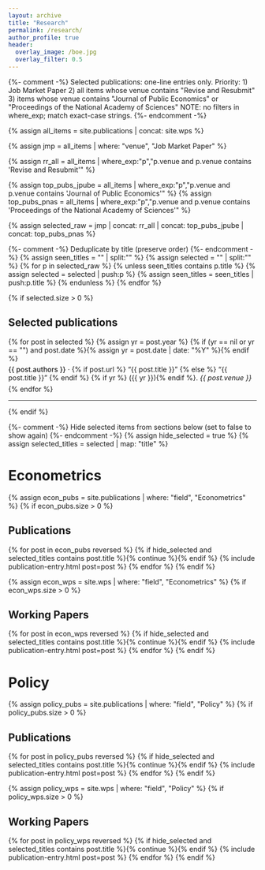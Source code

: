 ```yaml
---
layout: archive
title: "Research"
permalink: /research/
author_profile: true
header:
  overlay_image: /boe.jpg
  overlay_filter: 0.5
---
```


{%- comment -%}
Selected publications: one-line entries only.
Priority: 1) Job Market Paper
         2) all items whose venue contains "Revise and Resubmit"
         3) items whose venue contains "Journal of Public Economics" or "Proceedings of the National Academy of Sciences"
NOTE: no filters in where_exp; match exact-case strings.
{%- endcomment -%}

{% assign all_items = site.publications | concat: site.wps %}

{% assign jmp = all_items | where: "venue", "Job Market Paper" %}

{% assign rr_all = all_items | where_exp:"p","p.venue and p.venue contains 'Revise and Resubmit'" %}

{% assign top_pubs_jpube = all_items | where_exp:"p","p.venue and p.venue contains 'Journal of Public Economics'" %}
{% assign top_pubs_pnas  = all_items | where_exp:"p","p.venue and p.venue contains 'Proceedings of the National Academy of Sciences'" %}

{% assign selected_raw = jmp | concat: rr_all | concat: top_pubs_jpube | concat: top_pubs_pnas %}

{%- comment -%} Deduplicate by title (preserve order) {%- endcomment -%}
{% assign seen_titles = "" | split:"" %}
{% assign selected = "" | split:"" %}
{% for p in selected_raw %}
  {% unless seen_titles contains p.title %}
    {% assign selected = selected | push:p %}
    {% assign seen_titles = seen_titles | push:p.title %}
  {% endunless %}
{% endfor %}

{% if selected.size > 0 %}
## Selected publications
<ul class="selected-list">
  {% for post in selected %}
    {% assign yr = post.year %}
    {% if (yr == nil or yr == "") and post.date %}{% assign yr = post.date | date: "%Y" %}{% endif %}
    <li class="one-line-pub">
      <span class="pub-authors">{{ post.authors }}</span>
      ·
      {% if post.url %}
        <a href="{{ post.url | relative_url }}" class="pub-title">“{{ post.title }}”</a>
      {% else %}
        <span class="pub-title">“{{ post.title }}”</span>
      {% endif %}
      {% if yr %} ({{ yr }}){% endif %}.
      <em class="pub-venue">{{ post.venue }}</em>
    </li>
  {% endfor %}
</ul>
<hr/>
{% endif %}

{%- comment -%} Hide selected items from sections below (set to false to show again) {%- endcomment -%}
{% assign hide_selected = true %}
{% assign selected_titles = selected | map: "title" %}

# Econometrics 

{% assign econ_pubs = site.publications | where: "field", "Econometrics" %}
{% if econ_pubs.size > 0 %}
## Publications
{% for post in econ_pubs reversed %}
  {% if hide_selected and selected_titles contains post.title %}{% continue %}{% endif %}
  {% include publication-entry.html post=post %}
{% endfor %}
{% endif %}

{% assign econ_wps = site.wps | where: "field", "Econometrics" %}
{% if econ_wps.size > 0 %}
## Working Papers
{% for post in econ_wps reversed %}
  {% if hide_selected and selected_titles contains post.title %}{% continue %}{% endif %}
  {% include publication-entry.html post=post %}
{% endfor %}
{% endif %}

# Policy

{% assign policy_pubs = site.publications | where: "field", "Policy" %}
{% if policy_pubs.size > 0 %}
## Publications
{% for post in policy_pubs reversed %}
  {% if hide_selected and selected_titles contains post.title %}{% continue %}{% endif %}
  {% include publication-entry.html post=post %}
{% endfor %}
{% endif %}

{% assign policy_wps = site.wps | where: "field", "Policy" %}
{% if policy_wps.size > 0 %}
## Working Papers
{% for post in policy_wps reversed %}
  {% if hide_selected and selected_titles contains post.title %}{% continue %}{% endif %}
  {% include publication-entry.html post=post %}
{% endfor %}
{% endif %}

<style>
.selected-list { list-style: none; padding-left: 0; margin-left: 0; }
.one-line-pub { margin: .35rem 0; }
.pub-authors { font-weight: 500; }
.pub-title { text-decoration: none; }
.pub-venue { font-style: italic; }
</style>
